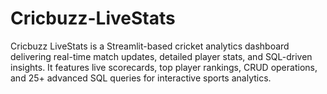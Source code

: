 # Cricbuzz-LiveStats
Cricbuzz LiveStats is a Streamlit-based cricket analytics dashboard delivering real-time match updates, detailed player stats, and SQL-driven insights. It features live scorecards, top player rankings, CRUD operations, and 25+ advanced SQL queries for interactive sports analytics.
